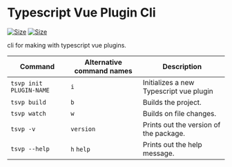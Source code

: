 # Typescript Vue Plugin Cli

[![Size](https://badgen.net/bundlephobia/min/tsvp)](https://www.npmjs.com/package/tsvp)
[![Size](https://badgen.net/packagephobia/install/tsvp)](https://www.npmjs.com/package/tsvp)

cli for making with typescript vue plugins.

| Command                 | Alternative command names | Description                             |
| ----------------------- | ------------------------- | --------------------------------------- |
| `tsvp init PLUGIN-NAME` | `i`                       | Initializes a new Typescript vue plugin |
| `tsvp build`            | `b`                       | Builds the project.                     |
| `tsvp watch`            | `w`                       | Builds on file changes.                 |
| `tsvp -v`               | `version`                 | Prints out the version of the package.  |
| `tsvp --help`           | `h` `help`                | Prints out the help message.            |

